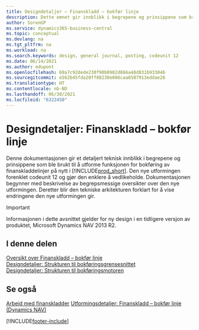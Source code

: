 ```yaml
---
title: Designdetaljer – Finanskladd – bokfør linje
description: Dette emnet gir innblikk i begrepene og prinsippene som brukes til å utforme funksjonen for bokføring av finanskladdelinjer på nytt i Business Central.
author: SorenGP
ms.service: dynamics365-business-central
ms.topic: conceptual
ms.devlang: na
ms.tgt_pltfrm: na
ms.workload: na
ms.search.keywords: design, general journal, posting, codeunit 12
ms.date: 06/14/2021
ms.author: edupont
ms.openlocfilehash: 69a7c92dede230f90b0982d866a48d831b933046
ms.sourcegitcommit: e562b45fda20ff88230e086caa6587913eddae26
ms.translationtype: HT
ms.contentlocale: nb-NO
ms.lasthandoff: 06/30/2021
ms.locfileid: "6322450"
---
```

# <a name="design-details-general-journal-post-line"></a>Designdetaljer: Finanskladd – bokfør linje

Denne dokumentasjonen gir et detaljert teknisk innblikk i begrepene og prinsippene som ble brukt til å utforme funksjonen for bokføring av finanskladdelinjer på nytt i [!INCLUDE[prod_short](includes/prod_short.md)]. Den nye utformingen forenklet codeunit 12 og gjør den enklere å vedlikeholde. Dokumentasjonen begynner med beskrivelse av begrepsmessige oversikter over den nye utformingen. Deretter blir den tekniske arkitekturen forklart for å vise endringene den nye utformingen gir.  

> [!IMPORTANT]
> Informasjonen i dette avsnittet gjelder for ny design i en tidligere versjon av produktet, Microsoft Dynamics NAV 2013 R2.

## <a name="in-this-section"></a>I denne delen

[Oversikt over Finanskladd – bokfør linje](design-details-general-journal-post-line-overview.md)  
[Designdetaljer: Strukturen til bokføringsgrensesnittet](design-details-posting-interface-structure.md)  
[Designdetaljer: Strukturen til bokføringsmotoren](design-details-posting-engine-structure.md)  

## <a name="see-also"></a>Se også

[Arbeid med finanskladder](ui-work-general-journals.md)
[Utformingsdetaljer: Finanskladd – bokfør linje (Dynamics NAV)](/dynamics-nav-app/design-details-general-journal-post-line)  

[!INCLUDE[footer-include](includes/footer-banner.md)]